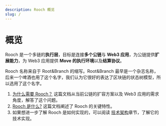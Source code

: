 ```yaml
---
description: Rooch 概览
slug: /
---
```


# 概览

Rooch 是一个多链的**执行层**，目标是连接**多个公链**与 **Web3 应用**，为公链提供**扩展能力**，为 Web3 应用提供 **Move 的执行环境**以及**结算协议**。

Rooch 名称来自于 Root&Branch 的缩写。Root&Branch 最早是一个杂志名称，后来一个啤酒也用了这个名字，我们认为它很好的表达了区块链的状态树模型，所以选用了这个名字。

1. [为什么需要 Rooch？](01-why-rooch.md)  这篇文档从当前公链的扩容方案以及 Web3 应用的需求角度，解答了这个问题。
2. [Rooch 是什么?](02-what-is-rooch.md) 这篇文档阐述了 Rooch 的关键特性。
3. 如果想进一步了解 Rooch 是如何实现的，可以阅读 [技术架构](04-technology/index.md)章节，了解它的技术实现。